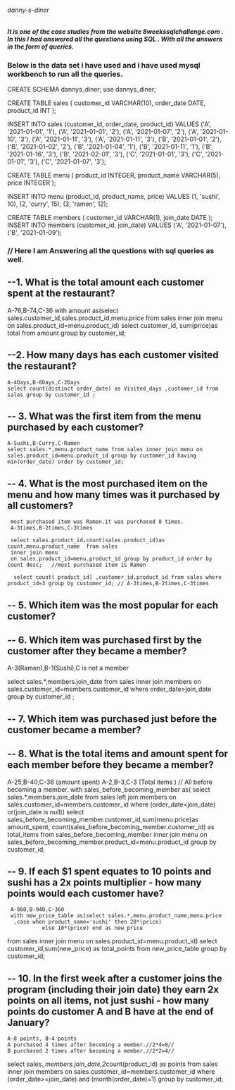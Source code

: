 
######  danny-s-diner
##### It is one of the case studies from the website 8weekssqlchallenge.com . In this I had answered all the questions using SQL . With all the answers in the form of queries.


### Below is the data set i have used and i have used mysql workbench to run all the queries.

CREATE SCHEMA dannys_diner;
use dannys_diner;

CREATE TABLE sales (
  customer_id VARCHAR(10),
  order_date DATE,
  product_id INT
);

INSERT INTO sales
  (customer_id, order_date, product_id)
VALUES
  ('A', '2021-01-01', '1'),
  ('A', '2021-01-01', '2'),
  ('A', '2021-01-07', '2'),
  ('A', '2021-01-10', '3'),
  ('A', '2021-01-11', '3'),
  ('A', '2021-01-11', '3'),
  ('B', '2021-01-01', '2'),
  ('B', '2021-01-02', '2'),
  ('B', '2021-01-04', '1'),
  ('B', '2021-01-11', '1'),
  ('B', '2021-01-16', '3'),
  ('B', '2021-02-01', '3'),
  ('C', '2021-01-01', '3'),
  ('C', '2021-01-01', '3'),
  ('C', '2021-01-07', '3');
 

CREATE TABLE menu (
  product_id INTEGER,
  product_name VARCHAR(5),
  price INTEGER
);

INSERT INTO menu
  (product_id, product_name, price)
VALUES
  (1, 'sushi', 10),
  (2, 'curry', 15),
  (3, 'ramen', 12);
  

CREATE TABLE members (
  customer_id VARCHAR(1),
  join_date DATE
);
INSERT INTO members
  (customer_id, join_date)
VALUES
  ('A', '2021-01-07'),
  ('B', '2021-01-09');
   
   
 ###  // Here I am Answering all the questions with sql queries as well.
  
 ## --1. What is the total amount each customer spent at the restaurant?
   A-76,B-74,C-36
   with  amount as(select sales.customer_id,sales.product_id,menu.price from sales inner 
   join menu on sales.product_id=menu.product_id)
   select customer_id, sum(price)as total from amount group by customer_id;


## --2. How many days has each customer visited the restaurant?
    A-4Days,B-6Days,C-2Days
    select count(distinct order_date) as Visited_days ,customer_id from sales group by customer_id ;

## -- 3. What was the first item from the menu purchased by each customer?
    A-Sushi,B-Curry,C-Ramen
    select sales.*,menu.product_name from sales inner join menu on
    sales.product_id=menu.product_id group by customer_id having min(order_date) order by customer_id;

## -- 4. What is the most purchased item on the menu and how many times was it purchased by all customers?
     most purchased item was Ramen.it was purchased 8 times.
     A-3times,B-2times,C-3times
     
     select sales.product_id,count(sales.product_id)as count,menu.product_name  from sales 
     inner join menu
     on sales.product_id=menu.product_id group by product_id order by count desc;   //most purchased item is Ramen
     
      select count( product_id) ,customer_id,product_id from sales where product_id=3 group by customer_id; // A-3times,B-2times,C-3times
       
## -- 5. Which item was the most popular for each customer?
     


## -- 6. Which item was purchased first by the customer after they became a member?
   A-3(Ramen),B-1(Sushi),C is not a member
   
  select sales.*,members.join_date from sales inner join members 
  on sales.customer_id=members.customer_id where order_date>join_date group by customer_id ; 

## -- 7. Which item was purchased just before the customer became a member?


## -- 8. What is the total items and amount spent for each member before they became a member?
  A-25,B-40,C-36 (amount spent)
  A-2,B-3,C-3 (Total items )  // All before becoming a member.
  with sales_before_becoming_member as(  select sales.*,members.join_date from sales left join members 
  on sales.customer_id=members.customer_id where (order_date<join_date) or(join_date is null)) 
  select sales_before_becoming_member.customer_id,sum(menu.price)as amount_spent,
  count(sales_before_becoming_member.customer_id)  as total_items
  from sales_before_becoming_member inner join menu
  on sales_before_becoming_member.product_id=menu.product_id group by customer_id;


## -- 9.  If each $1 spent equates to 10 points and sushi has a 2x points multiplier - how many points would each customer have?
     A-860,B-940,C-360
     with new_price_table as(select sales.*,menu.product_name,menu.price 
      ,case when product_name='sushi' then 20*(price)
               else 10*(price) end as new_price
  from sales inner join menu 
  on sales.product_id=menu.product_id) select customer_id,sum(new_price) as total_points from new_price_table group by customer_id;
  

## -- 10. In the first week after a customer joins the program (including their join date) they earn 2x points on all items, not just sushi - how many points do customer A and B have at the end of January?
    A-8 points, B-4 points 
    A purchased 4 times after becoming a member.//2*4=8//
    B purchased 2 times after becoming a member.//2*2=4//
 
  select sales.*,members.join_date,2*count(product_id) as points from sales inner join members 
  on sales.customer_id=members.customer_id where (order_date>=join_date) and (month(order_date)=1)  group by customer_id;
  
